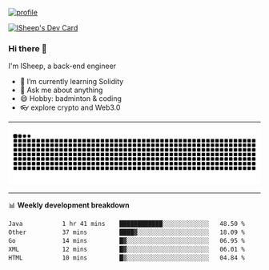 [![profile](https://user-images.githubusercontent.com/54968314/208005045-e4b42f3b-833d-4242-bfcc-e764865553a2.svg)](https://www.calligrapher.ai/)

<a href="https://app.daily.dev/linziyang1106"><img src="https://api.daily.dev/devcards/v2/i4Spwx5Skx5FpTqWcwoit.png?r=kgx&type=wide" width="652" alt="ISheep's Dev Card"/></a>

### Hi there 🐏

I'm ISheep, a back-end engineer

- 🔭 I’m currently learning Solidity
- 💬 Ask me about anything
- 😄 Hobby: badminton & coding
- 👓 explore crypto and Web3.0

-------

![](https://raw.githubusercontent.com/ISheepp/ISheepp/output/github-contribution-grid-snake.svg)

-------

📊 **Weekly development breakdown**
<!--START_SECTION:waka-->

```txt
Java           1 hr 41 mins    ████████████░░░░░░░░░░░░░   48.50 %
Other          37 mins         ████▓░░░░░░░░░░░░░░░░░░░░   18.09 %
Go             14 mins         █▓░░░░░░░░░░░░░░░░░░░░░░░   06.95 %
XML            12 mins         █▓░░░░░░░░░░░░░░░░░░░░░░░   06.01 %
HTML           10 mins         █▒░░░░░░░░░░░░░░░░░░░░░░░   04.84 %
```

<!--END_SECTION:waka-->
